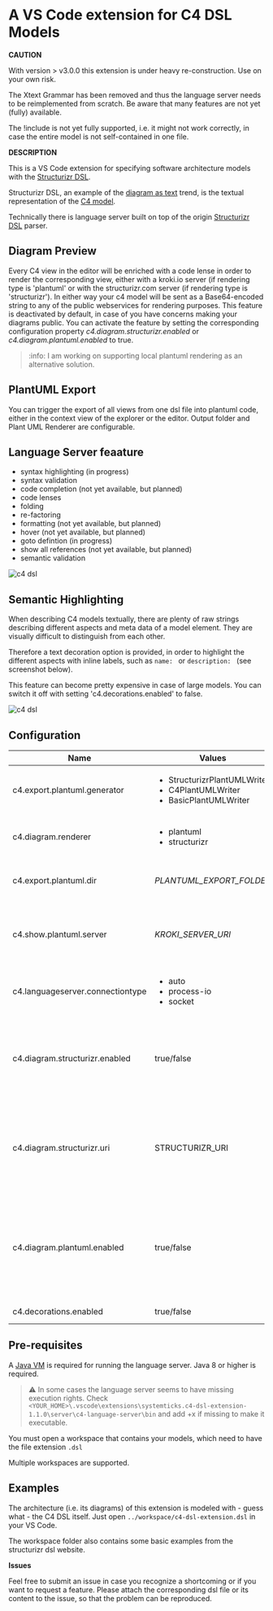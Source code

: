 # A VS Code extension for C4 DSL Models

**CAUTION**

With version > v3.0.0 this extension is under heavy re-construction.
Use on your own risk.

The Xtext Grammar has been removed and thus the language server needs to be reimplemented from scratch. 
Be aware that many features are not yet (fully) available.

The !include is not yet fully supported, i.e. it might not work correctly, in case the entire model is not self-contained in one file.

**DESCRIPTION**

This is a VS Code extension for specifying software architecture models with the [Structurizr DSL](https://github.com/structurizr/dsl).

Structurizr DSL, an example of the [diagram as text](https://structurizr.com/help/text) trend, is the textual representation of the [C4 model](https://c4model.com/).

Technically there is language server built on top of the origin [Structurizr DSL](https://github.com/structurizr/dsl) parser.

## Diagram Preview

Every C4 view in the editor will be enriched with a code lense in order to render the corresponding view, either with a kroki.io server (if rendering type is 'plantuml' or with the structurizr.com  server (if rendering type is 'structurizr'). In either way your c4 model will be sent as a Base64-encoded string to any of the public webservices for rendering purposes. This feature is deactivated by default, in case of you have concerns making your diagrams public.
You can activate the feature by setting the corresponding configuration property *c4.diagram.structurizr.enabled* or *c4.diagram.plantuml.enabled* to true.

> :info: I am working on supporting local plantuml rendering as an alternative solution.

## PlantUML Export

You can trigger the export of all views from one dsl file into plantuml code, either in the context view of the explorer or the editor.
Output folder and Plant UML Renderer are configurable.

## Language Server feaature

* syntax highlighting (in progress)
* syntax validation
* code completion (not yet available, but planned)
* code lenses
* folding
* re-factoring
* formatting (not yet available, but planned)
* hover (not yet available, but planned)
* goto defintion (in progress)
* show all references (not yet available, but planned)
* semantic validation

![c4 dsl](https://gitlab.com/systemticks/c4-grammar/-/raw/master/extension/images/c4dsl-screenshot-1.png)

## Semantic Highlighting

When describing C4 models textually, there are plenty of raw strings describing different aspects and meta data of a model element. They are visually difficult to distinguish from each other.

Therefore a text decoration option is provided, in order to highlight the different aspects with inline labels, such as  `name: ` or `description: ` (see screenshot below).

This feature can become pretty expensive in case of large models. You can switch it off with setting 'c4.decorations.enabled' to false.

![c4 dsl](https://gitlab.com/systemticks/c4-grammar/-/raw/master/extension/images/c4dsl-text-decoration.png)

## Configuration

|Name | Values | Default  | Description|
--- | --- | --- | ---
|c4.export.plantuml.generator|<ul><li>StructurizrPlantUMLWriter</li><li>C4PlantUMLWriter</li><li>BasicPlantUMLWriter</li></ul>|StructurizrPlantUMLWriter|The flavor of the generated Plant UML
|c4.diagram.renderer|<ul><li>plantuml</li><li>structurizr</li></ul>|plantuml|Detmerines which inline renderer (at the code lenses) is used for displaying views
|c4.export.plantuml.dir|<i>PLANTUML_EXPORT_FOLDER</i>|./export|The folder for the exported plantuml files. Can be relative or absolute
|c4.show.plantuml.server|<i>KROKI_SERVER_URI</i>|https://kroki.io|The server where the kroki diagram rendering service is hosted. Is used when 'plantuml' is selected as renderer (see c4.diagram.renderer)
|c4.languageserver.connectiontype|<ul><li>auto</li><li>process-io</li><li>socket</li></ul>|auto|Determines how language client and language server are connected
|c4.diagram.structurizr.enabled|true/false|false|If enabled you agree that the workspace of your c4 model will be sent as a Bae64 encoded string to https://structurizr.com for rendering purposes. Do not enable, if you have concerns
|c4.diagram.structurizr.uri|STRUCTURIZR_URI|https://structurizr.com/json|The URL to call when rendering the diagram using a Structurizr server.  Override if you want to point to a on-premise installation rather than the main Structurizr site, for example.
|c4.diagram.plantuml.enabled|true/false|false|If enabled you agree that the view of your c4 model will be sent as a Base64 encoded PlantUML string to the server specified in 'c4.show.plantuml.server' for rendering purposes. Do not enable, if you have concerns.
|c4.decorations.enabled|true/false|true|Switch inline text decorations on or off.

## Pre-requisites

A [Java VM](http://java.com/en/download/) is required for running the language server. Java 8 or higher is required.

> :warning: In some cases the language server seems to have missing execution rights. Check `<YOUR_HOME>\.vscode\extensions\systemticks.c4-dsl-extension-1.1.0\server\c4-language-server\bin` and add +x if missing to make it executable.

You must open a workspace that contains your models, which need to have the file extension `.dsl` 

Multiple workspaces are supported.

## Examples

The architecture (i.e. its diagrams) of this extension is modeled with - guess what - the C4 DSL itself.
Just open `../workspace/c4-dsl-extension.dsl` in your VS Code.

The workspace folder also contains some basic examples from the structurizr dsl website.

**Issues**

Feel free to submit an issue in case you recognize a shortcoming or if you want to request a feature.
Please attach the corresponding dsl file or its content to the issue, so that the problem can be reproduced.